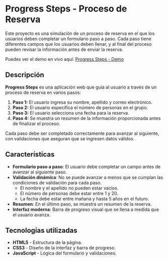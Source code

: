 # Progress Steps - Proceso de Reserva

Este proyecto es una simulación de un proceso de reserva en el que los usuarios deben completar un formulario paso a paso. Cada paso tiene diferentes campos que los usuarios deben llenar, y al final del proceso pueden revisar la información antes de enviar la reserva.

Puedes ver el demo en vivo aquí: [Progress Steps - Demo](https://bereverte.github.io/progress-steps/)

## Descripción

**Progress Steps** es una aplicación web que guía al usuario a través de un proceso de reserva en varios pasos:

1. **Paso 1:** El usuario ingresa su nombre, apellido y correo electrónico.
2. **Paso 2:** El usuario especifica el número de personas en el grupo.
3. **Paso 3:** El usuario selecciona una fecha para la reserva.
4. **Paso 4:** Se muestra un resumen de la información proporcionada antes de finalizar el proceso.

Cada paso debe ser completado correctamente para avanzar al siguiente, con validaciones que aseguran que se ingresen datos válidos.

## Características

- **Formulario paso a paso**: El usuario debe completar un campo antes de avanzar al siguiente paso.
- **Validación dinámica**: No se puede avanzar a menos que se cumplan las condiciones de validación para cada paso.
  - El nombre y el apellido no pueden estar vacíos.
  - El número de personas debe estar entre 1 y 20.
  - La fecha debe estar entre mañana y hasta 5 años en el futuro.
- **Resumen**: En el último paso, se muestra un resumen de la reserva.
- **Interfaz moderna**: Barra de progreso visual que se llena a medida que el usuario avanza.

## Tecnologías utilizadas

- **HTML5** - Estructura de la página.
- **CSS3** - Diseño de la interfaz y barra de progreso.
- **JavaScript** - Lógica del formulario y validaciones.
